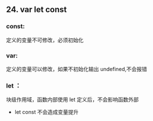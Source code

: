 ## 24. var let const

### const:

定义的变量不可修改，必须初始化

### var:

定义的变量可以修改，如果不初始化输出 undefined,不会报错

### let ：

块级作用域，函数内部使用 let 定义后，不会影响函数外部

- let const 不会造成变量提升

